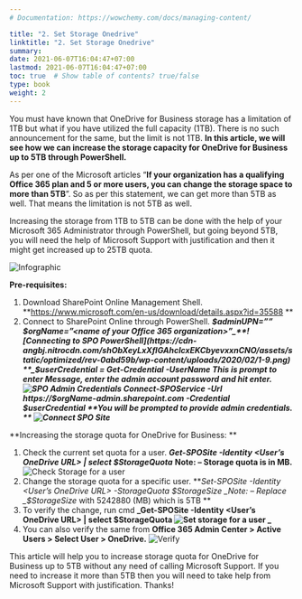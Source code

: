 ```yaml
---
# Documentation: https://wowchemy.com/docs/managing-content/

title: "2. Set Storage Onedrive"
linktitle: "2. Set Storage Onedrive"
summary:
date: 2021-06-07T16:04:47+07:00
lastmod: 2021-06-07T16:04:47+07:00
toc: true  # Show table of contents? true/false
type: book
weight: 2
---
```



You must have known that OneDrive for Business storage has a limitation of 1TB but what if you have utilized the full capacity (1TB). There is no such announcement for the same, but the limit is not 1TB.  **In this article, we will see how we can increase the storage capacity for OneDrive for Business up to 5TB through PowerShell.**

As per one of the Microsoft articles “**If your organization has a qualifying Office 365 plan and 5 or more users, you can change the storage space to more than 5TB**”. So as per this statement, we can get more than 5TB as well. That means the limitation is not 5TB as well.

Increasing the storage from 1TB to 5TB can be done with the help of your Microsoft 365 Administrator through PowerShell, but going beyond 5TB, you will need the help of Microsoft Support with justification and then it might get increased up to 25TB quota.


![Infographic](https://drive.google.com/uc?id=1M7NAsAb8673dFIH61mwRdPpK1wQ3boyt)

**Pre-requisites:**

1.  Download SharePoint Online Management Shell.
    **https://www.microsoft.com/en-us/download/details.aspx?id=35588
    **
2.  Connect to SharePoint Online through PowerShell.
    **_$adminUPN=”<the full email address of administrator account>”
    $orgName=”<name of your Office 365 organization>”_**![Connecting to SPO PowerShell](https://cdn-angbj.nitrocdn.com/shObXeyLxXflGAhcIcxEKCbyevxxnCNO/assets/static/optimized/rev-0abd59b/wp-content/uploads/2020/02/1-9.png)
    **_$userCredential = Get-Credential -UserName <the full email address of administrator account>
    _**This is prompt to enter Message, enter the admin account password and hit enter.![SPO Admin Credentials](https://cdn-angbj.nitrocdn.com/shObXeyLxXflGAhcIcxEKCbyevxxnCNO/assets/static/optimized/rev-0abd59b/wp-content/uploads/2020/02/2-11.png)**_
    Connect-SPOService -Url https://$orgName-admin.sharepoint.com -Credential $userCredential
    _**You will be prompted to provide admin credentials.
    **_
    ![Connect SPO Site](https://cdn-angbj.nitrocdn.com/shObXeyLxXflGAhcIcxEKCbyevxxnCNO/assets/static/optimized/rev-0abd59b/wp-content/uploads/2020/02/3-11.png)_**

**Increasing the storage quota for OneDrive for Business:
**

1.  Check the current set quota for a user.
    **_Get-SPOSite -Identity <User’s OneDrive URL> | select $StorageQuota_**
    **Note: – Storage quota is in MB.**![Check Storage for a user](https://cdn-angbj.nitrocdn.com/shObXeyLxXflGAhcIcxEKCbyevxxnCNO/assets/static/optimized/rev-0abd59b/wp-content/uploads/2020/02/4-10.png)
2.  Change the storage quota for a specific user.
    **_Set-SPOSite -Identity <User’s OneDrive URL> -StorageQuota $StorageSize
    _Note: – Replace  _$StorageSize_  with 5242880 (MB) which is 5TB
    **
3.  To verify the change, run cmd  **_Get-SPOSite -Identity <User’s OneDrive URL> | select $StorageQuota
    ![Set storage for a user](https://cdn-angbj.nitrocdn.com/shObXeyLxXflGAhcIcxEKCbyevxxnCNO/assets/static/optimized/rev-0abd59b/wp-content/uploads/2020/02/5-10.png)
    _**
4.  You can also verify the same from  **Office 365 Admin Center > Active Users > Select User > OneDrive.**
    ![Verify ](https://cdn-angbj.nitrocdn.com/shObXeyLxXflGAhcIcxEKCbyevxxnCNO/assets/static/optimized/rev-0abd59b/wp-content/uploads/2020/02/6-9.png)

This article will help you to increase storage quota for OneDrive for Business up to 5TB without any need of calling Microsoft Support. If you need to increase it more than 5TB then you will need to take help from Microsoft Support with justification. Thanks!
